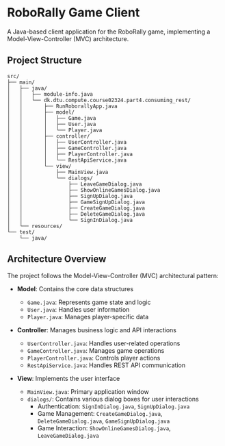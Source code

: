 # RoboRally Game Client

A Java-based client application for the RoboRally game, implementing a Model-View-Controller (MVC) architecture.

## Project Structure

```
src/
├── main/
│   ├── java/
│   │   ├── module-info.java
│   │   └── dk.dtu.compute.course02324.part4.consuming_rest/
│   │       ├── RunRoborallyApp.java
│   │       ├── model/
│   │       │   ├── Game.java
│   │       │   ├── User.java
│   │       │   └── Player.java
│   │       ├── controller/
│   │       │   ├── UserController.java
│   │       │   ├── GameController.java
│   │       │   ├── PlayerController.java
│   │       │   └── RestApiService.java
│   │       └── view/
│   │           ├── MainView.java
│   │           └── dialogs/
│   │               ├── LeaveGameDialog.java
│   │               ├── ShowOnlineGamesDialog.java
│   │               ├── SignUpDialog.java
│   │               ├── GameSignUpDialog.java
│   │               ├── CreateGameDialog.java
│   │               ├── DeleteGameDialog.java
│   │               └── SignInDialog.java
│   └── resources/
└── test/
    └── java/
```

## Architecture Overview

The project follows the Model-View-Controller (MVC) architectural pattern:

- **Model**: Contains the core data structures
  - `Game.java`: Represents game state and logic
  - `User.java`: Handles user information
  - `Player.java`: Manages player-specific data

- **Controller**: Manages business logic and API interactions
  - `UserController.java`: Handles user-related operations
  - `GameController.java`: Manages game operations
  - `PlayerController.java`: Controls player actions
  - `RestApiService.java`: Handles REST API communication

- **View**: Implements the user interface
  - `MainView.java`: Primary application window
  - `dialogs/`: Contains various dialog boxes for user interactions
    - Authentication: `SignInDialog.java`, `SignUpDialog.java`
    - Game Management: `CreateGameDialog.java`, `DeleteGameDialog.java`, `GameSignUpDialog.java`
    - Game Interaction: `ShowOnlineGamesDialog.java`, `LeaveGameDialog.java` 